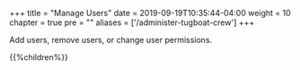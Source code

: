 +++
title = "Manage Users"
date = 2019-09-19T10:35:44-04:00
weight = 10
chapter = true
pre = "<b></b>"
aliases = ['/administer-tugboat-crew']
+++

Add users, remove users, or change user permissions.

{{%children%}}
